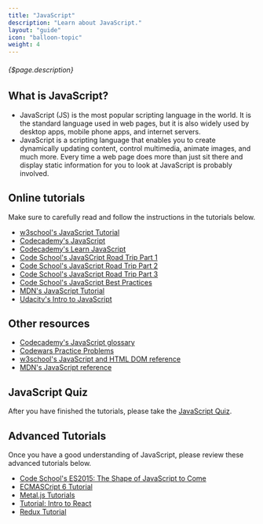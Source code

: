 ```yaml
---
title: "JavaScript"
description: "Learn about JavaScript."
layout: "guide"
icon: "balloon-topic"
weight: 4
---
```


###### {$page.description}

<article id="1">

## What is JavaScript?

* JavaScript (JS) is the most popular scripting language in the world. It is the standard language used in web pages, but it is also widely used by desktop apps, mobile phone apps, and internet servers.
* JavaScript is a scripting language that enables you to create dynamically updating content, control multimedia, animate images, and much more.  Every time a web page does more than just sit there and display static information for you to look at JavaScript is probably involved.

</article>

<article id="2">

## Online tutorials

Make sure to carefully read and follow the instructions in the tutorials below.

* [w3school's JavaScript Tutorial](https://www.w3schools.com/js/default.asp)
* [Codecademy's JavaScript](https://www.codecademy.com/tracks/javascript)
* [Codecademy's Learn JavaScript](https://www.codecademy.com/learn/learn-javascript)
* [Code School's JavaSCript Road Trip Part 1](https://www.codeschool.com/courses/javascript-road-trip-part-1)
* [Code School's JavaScript Road Trip Part 2](https://www.codeschool.com/courses/javascript-road-trip-part-2)
* [Code School's JavaScript Road Trip Part 3](https://www.codeschool.com/courses/javascript-road-trip-part-3)
* [Code School's JavaScript Best Practices](https://www.codeschool.com/courses/javascript-best-practices)
* [MDN's JavaScript Tutorial](https://developer.mozilla.org/en-US/docs/Learn/JavaScript)
* [Udacity's Intro to JavaScript](https://www.udacity.com/course/intro-to-javascript--ud803)

</article>

<article id="3">

## Other resources

* [Codecademy's JavaScript glossary](https://www.codecademy.com/articles/glossary-javascript)
* [Codewars Practice Problems](https://www.codewars.com/)
* [w3school's JavaScript and HTML DOM reference](https://www.w3schools.com/jsref/default.asp)
* [MDN's JavaScript reference](https://developer.mozilla.org/en-US/docs/Web/JavaScript)

</article>

<article id="4">

## JavaScript Quiz

After you have finished the tutorials, please take the [JavaScript Quiz](https://www.w3schools.com/js/js_quiz.asp).

</article>

<article id="5">

## Advanced Tutorials

Once you have a good understanding of JavaScript, please review these advanced tutorials below.

* [Code School's ES2015: The Shape of JavaScript to Come](https://www.codeschool.com/courses/es2015-the-shape-of-javascript-to-come)
* [ECMASCript 6 Tutorial](http://ccoenraets.github.io/es6-tutorial)
* [Metal.js Tutorials](https://metaljs.com/docs/tutorials)
* [Tutorial: Intro to React](https://reactjs.org/tutorial/tutorial.html)
* [Redux Tutorial](https://redux.js.org/docs/basics/)

</article>